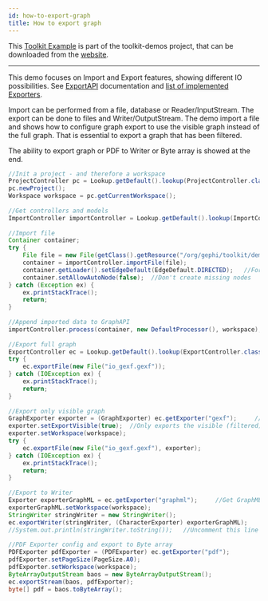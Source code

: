 ```yaml
---
id: how-to-export-graph
title: How to export graph
---
```


This [Toolkit Example](/Toolkit/how-to-build-the-toolkit) is part of the toolkit-demos project, that can be downloaded from the [website](http://gephi.org/toolkit).

***

This demo focuses on Import and Export features, showing different IO possibilities. See [ExportAPI](http://gephi.org/docs/api/org/gephi/io/exporter/api/package-summary.html) documentation and [list of implemented Exporters](http://gephi.org/docs/toolkit/org/gephi/io/exporter/spi/Exporter.html).

Import can be performed from a file, database or Reader/InputStream. The export can be done to files and Writer/OutputStream. The demo import a file and shows how to configure graph export to use the visible graph instead of the full graph. That is essential to export a graph that has been filtered.

The ability to export graph or PDF to Writer or Byte array is showed at the end.

```java
//Init a project - and therefore a workspace
ProjectController pc = Lookup.getDefault().lookup(ProjectController.class);
pc.newProject();
Workspace workspace = pc.getCurrentWorkspace();
 
//Get controllers and models
ImportController importController = Lookup.getDefault().lookup(ImportController.class);
 
//Import file
Container container;
try {
    File file = new File(getClass().getResource("/org/gephi/toolkit/demos/resources/lesmiserables.gml").toURI());
    container = importController.importFile(file);
    container.getLoader().setEdgeDefault(EdgeDefault.DIRECTED);   //Force DIRECTED
    container.setAllowAutoNode(false);  //Don't create missing nodes
} catch (Exception ex) {
    ex.printStackTrace();
    return;
}
 
//Append imported data to GraphAPI
importController.process(container, new DefaultProcessor(), workspace);
 
//Export full graph
ExportController ec = Lookup.getDefault().lookup(ExportController.class);
try {
    ec.exportFile(new File("io_gexf.gexf"));
} catch (IOException ex) {
    ex.printStackTrace();
    return;
}
 
//Export only visible graph
GraphExporter exporter = (GraphExporter) ec.getExporter("gexf");     //Get GEXF exporter
exporter.setExportVisible(true);  //Only exports the visible (filtered) graph
exporter.setWorkspace(workspace);
try {
    ec.exportFile(new File("io_gexf.gexf"), exporter);
} catch (IOException ex) {
    ex.printStackTrace();
    return;
}
 
//Export to Writer
Exporter exporterGraphML = ec.getExporter("graphml");     //Get GraphML exporter
exporterGraphML.setWorkspace(workspace);
StringWriter stringWriter = new StringWriter();
ec.exportWriter(stringWriter, (CharacterExporter) exporterGraphML);
//System.out.println(stringWriter.toString());   //Uncomment this line
 
//PDF Exporter config and export to Byte array
PDFExporter pdfExporter = (PDFExporter) ec.getExporter("pdf");
pdfExporter.setPageSize(PageSize.A0);
pdfExporter.setWorkspace(workspace);
ByteArrayOutputStream baos = new ByteArrayOutputStream();
ec.exportStream(baos, pdfExporter);
byte[] pdf = baos.toByteArray();
```